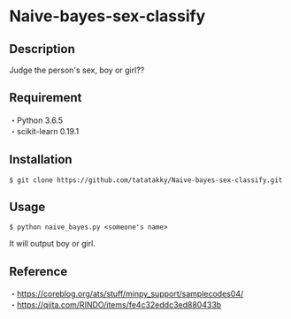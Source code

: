 # Naive-bayes-sex-classify

## Description
Judge the person's sex, boy or girl??

## Requirement
・Python 3.6.5 </br>
・scikit-learn 0.19.1

## Installation
```
$ git clone https://github.com/tatatakky/Naive-bayes-sex-classify.git
```

## Usage
```
$ python naive_bayes.py <someone's name>
```
It will output boy or girl.


## Reference
・https://coreblog.org/ats/stuff/minpy_support/samplecodes04/ </br>
・https://qiita.com/RINDO/items/fe4c32eddc3ed880433b
